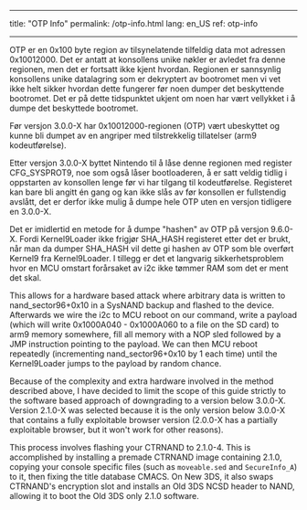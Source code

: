 * * *

title: "OTP Info" permalink: /otp-info.html lang: en_US ref: otp-info

* * *

OTP er en 0x100 byte region av tilsynelatende tilfeldig data mot adressen 0x10012000. Det er antatt at konsollens unike nøkler er avledet fra denne regionen, men det er fortsatt ikke kjent hvordan. Regionen er sannsynlig konsollens unike datalagring som er dekryptert av bootromet men vi vet ikke helt sikker hvordan dette fungerer før noen dumper det beskyttende bootromet. Det er på dette tidspunktet ukjent om noen har vært vellykket i å dumpe det beskyttede bootromet.

Før versjon 3.0.0-X har 0x10012000-regionen (OTP) vært ubeskyttet og kunne bli dumpet av en angriper med tilstrekkelig tillatelser (arm9 kodeutførelse).

Etter versjon 3.0.0-X byttet Nintendo til å låse denne regionen med register CFG_SYSPROT9, noe som også låser bootloaderen, å er satt veldig tidlig i oppstarten av konsollen lenge før vi har tilgang til kodeutførelse. Registeret kan bare bli angitt én gang og kan ikke slås av før konsollen er fullstendig avslått, det er derfor ikke mulig å dumpe hele OTP uten en versjon tidligere en 3.0.0-X.

Det er imidlertid en metode for å dumpe "hashen" av OTP på versjon 9.6.0-X. Fordi Kernel9Loader ikke frigjør SHA_HASH registeret etter det er brukt, når man da dumper SHA_HASH vil dette gi hashen av OTP som ble overført Kernel9 fra Kernel9Loader. I tillegg er det et langvarig sikkerhetsproblem hvor en MCU omstart forårsaket av i2c ikke tømmer RAM som det er ment det skal.

This allows for a hardware based attack where arbitrary data is written to nand_sector96+0x10 in a SysNAND backup and flashed to the device. Afterwards we wire the i2c to MCU reboot on our command, write a payload (which will write 0x1000A040 - 0x1000A060 to a file on the SD card) to arm9 memory somewhere, fill all memory with a NOP sled followed by a JMP instruction pointing to the payload. We can then MCU reboot repeatedly (incrementing nand_sector96+0x10 by 1 each time) until the Kernel9Loader jumps to the payload by random chance.

Because of the complexity and extra hardware involved in the method described above, I have decided to limit the scope of this guide strictly to the software based approach of downgrading to a version below 3.0.0-X. Version 2.1.0-X was selected because it is the only version below 3.0.0-X that contains a fully exploitable browser version (2.0.0-X has a partially exploitable browser, but it won't work for other reasons).

This process involves flashing your CTRNAND to 2.1.0-4. This is accomplished by installing a premade CTRNAND image containing 2.1.0, copying your console specific files (such as `moveable.sed` and `SecureInfo_A`) to it, then fixing the title database CMACS. On New 3DS, it also swaps CTRNAND's encryption slot and installs an Old 3DS NCSD header to NAND, allowing it to boot the Old 3DS only 2.1.0 software.